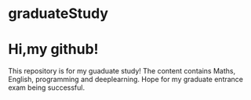 # graduateStudy
# Hi,my github!
This repository is for my guaduate study!
The content contains Maths, English, programming and deeplearning.
Hope for my graduate entrance exam being successful.

